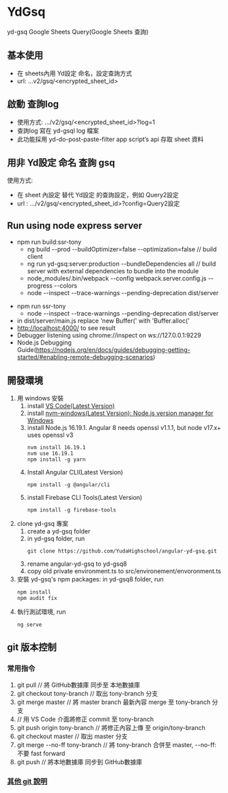 # YdGsq

yd-gsq Google Sheets Query(Google Sheets 查詢)

## 基本使用

- 在 sheets內用 Yd設定 命名，設定查詢方式
- url: ...v2/gsq/<encrypted_sheet_id>

## 啟動 查詢log

- 使用方式:  …/v2/gsq/<encrypted_sheet_id>?log=1
- 查詢log 寫在 yd-gsql log 檔案
- 此功能採用 yd-do-post-paste-filter app script’s api 存取 sheet 資料

## 用非 Yd設定 命名 查詢 gsq

使用方式:

- 在 sheet 內設定 替代 Yd設定 的查詢設定，例如 Query2設定
- url : …/v2/gsq/<encrypted_sheet_id>?config=Query2設定

## Run using node express server

+ npm run build:ssr-tony
  - ng build --prod --buildOptimizer=false --optimization=false      // build client
  - ng run yd-gsq:server:production --bundleDependencies all         // build server with external dependencies to bundle into the module
  - node_modules/.bin/webpack --config webpack.server.config.js --progress --colors
  - node --inspect --trace-warnings --pending-deprecation dist/server
- npm run ssr-tony
  - node --inspect --trace-warnings --pending-deprecation dist/server
- in dist/server/main.js replace 'new Buffer(' with 'Buffer.alloc('
- <http://localhost:4000/> to see result
- Debugger listening using   chrome://inspect   on ws://127.0.0.1:9229
- Node.js Debugging Guide(<https://nodejs.org/en/docs/guides/debugging-getting-started/#enabling-remote-debugging-scenarios>)

## 開發環境
1. 用 windows 安裝
    1. install [VS Code(Latest Version)](https://code.visualstudio.com/download)
    1. install [nvm-windows(Latest Version): Node.js version manager for Windows](https://github.com/coreybutler/nvm-windows)
    1. install Node.js 16.19.1. Angular 8 needs openssl v1.1.1, but node v17.x+ uses openssl v3
        ```
        nvm install 16.19.1
        nvm use 16.19.1
        npm install -g yarn
        ```
    1. Install Angular CLI(Latest Version)
        ```
        npm install -g @angular/cli
        ```
    1. install Firebase CLI Tools(Latest Version)
        ```
        npm install -g firebase-tools
        ```
2. clone yd-gsq 專案
    1. create a yd-gsq folder
    1. in yd-gsq folder, run 
        ```
        git clone https://github.com/YudaHighschool/angular-yd-gsq.git
        ```
    1. rename angular-yd-gsq to yd-gsq8
    1. copy old private environment.ts to src/environement/envoronment.ts
3. 安裝 yd-gsq's npm packages: in yd-gsq8 folder, run
    ```
    npm install
    npm audit fix
    ```
4. 執行測試環境, run
    ```
    ng serve
    ```

## git 版本控制

### 常用指令
1. git pull // 將 GitHub數據庫 同步至 本地數據庫
1. git checkout tony-branch // 取出 tony-branch 分支
1. git merge master // 將 master branch 最新內容 merge 至 tony-branch 分支
1. // 用 VS Code 介面將修正 commit 至 tony-branch
1. git push origin tony-branch // 將修正內容上傳 至 origin/tony-branch
1. git checkout master // 取出 master 分支
1. git merge --no-ff tony-branch  // 將 tony-branch 合併至 master, --no-ff: 不要 fast forward
1. git push // 將本地數據庫 同步到 GitHub數據庫

### [其他 git 說明](https://github.com/YudaHighschool/yd-software-knowledge-base/blob/main/核心技術/git)
